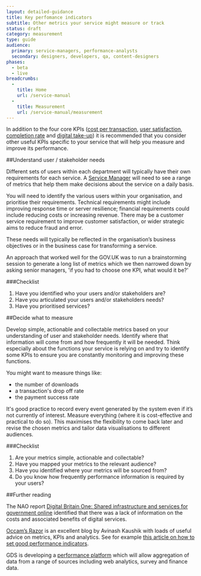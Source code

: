 ```yaml
---
layout: detailed-guidance
title: Key perfomance indicators
subtitle: Other metrics your service might measure or track
status: draft
category: measurement
type: guide
audience:
  primary: service-managers, performance-analysts
  secondary: designers, developers, qa, content-designers
phases:
  - beta
  - live
breadcrumbs:
  -
    title: Home
    url: /service-manual
  -
    title: Measurement
    url: /service-manual/measurement
---
```


In addition to the four core KPIs ([cost per transaction](/service-manual/measurement/cost-per-transaction.html), [user satisfaction](/service-manual/measurement/user-satisfaction.html), [completion rate](/service-manual/measurement/completion-rate.html) and [digital take-up](/service-manual/measurement/digital-takeup.html)) it is recommended that you consider other useful KPIs specific to your service that will help you measure and improve its performance.

##Understand user / stakeholder needs

Different sets of users within each department will typically have their own requirements for each service. A [Service Manager](/service-manual/the-team/service-manager.html) will need to see a range of metrics that help them make decisions about the service on a daily basis.

You will need to identify the various users within your organisation, and prioritise their requirements. Technical requirements might include improving response time or server resilience; financial requirements could include reducing costs or increasing revenue. There may be a customer service requirement to improve customer satisfaction, or wider strategic aims to reduce fraud and error.

These needs will typically be reflected in the organisation’s business objectives or in the business case for transforming a service.

An approach that worked well for the GOV.UK was to run a brainstorming session to generate a long list of metrics which we then narrowed down by asking senior managers, 'if you had to choose one KPI, what would it be?'

###Checklist

1. Have you identified who your users and/or stakeholders are?
2. Have you articulated your users and/or stakeholders needs?
3. Have you prioritised services?

##Decide what to measure

Develop simple, actionable and collectable metrics based on your understanding of user and stakeholder needs. Identify where that information will come from and how frequently it will be needed. Think especially about the functions your service is relying on and try to identify some KPIs to ensure you are constantly monitoring and improving these functions.

You might want to measure things like:

* the number of downloads
* a transaction's drop off rate
* the payment success rate

It's good practice to record every event generated by the system even if it’s not currently of interest. Measure everything (where it is cost-effective and practical to do so). This maximises the flexibility to come back later and revise the chosen metrics and tailor data visualisations to different audiences.

###Checklist

1. Are your metrics simple, actionable and collectable?
2. Have you mapped your metrics to the relevant audience?
3. Have you identified where your metrics will be sourced from?
4. Do you know how frequently performance information is required by your users?

##Further reading

The NAO report [Digital Britain One: Shared infrastructure and services for government online](http://www.nao.org.uk/publications/1012/digital_britain_one.aspx) identified that there was a lack of information on the costs and associated benefits of digital services.

[Occam’s Razor](http://www.kaushik.net/avinash/) is an excellent blog by Avinash Kaushik with loads of useful advice on metrics, KPIs and analytics. See for example [this article on how to set good performance indicators](http://www.kaushik.net/avinash/rules-choosing-web-analytics-key-performance-indicators/).

GDS is developing a [performance platform](/service-manual/measurement/performance-platform.html) which will allow aggregation of data from a range of sources including web analytics, survey and finance data.